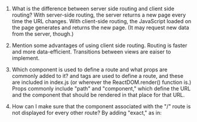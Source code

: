 1. What is the difference between server side routing and client side routing?
With server-side routing, the server returns a new page every time the URL changes.
With client-side routing, the JavaScript loaded on the page generates and returns the new page. (It may request new data from the server, though.)

2. Mention some advantages of using client side routing.
Routing is faster and more data-efficient. Transitions between views are eaiser to implement. 

3. Which component is used to define a route and what props are commonly added to it?
<Router> and <Route /> tags are used to define a route, and these are included in index.js (or wherever the ReactDOM.render() function is.)
Props commonly include "path" and "component," which define the URL and the component that should be rendered in that place for that URL.

4. How can I make sure that the component associated with the "/" route is not displayed for every other route?
By adding "exact," as in:
<Route exact path="/path" component={example} />